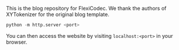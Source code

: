 This is the blog repository for FlexiCodec. We thank the authors of XYTokenizer for the original blog template.

```python
python -m http.server <port>
```

You can then access the website by visiting `localhost:<port>` in your browser.